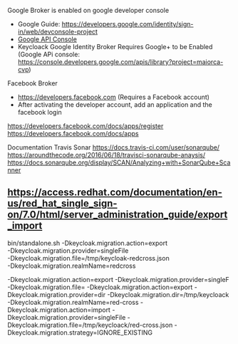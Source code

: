 



Google Broker is enabled on google developer console
 * Google Guide: https://developers.google.com/identity/sign-in/web/devconsole-project
 * [Google API Console](https://console.developers.google.com/project/_/apiui/apis/library)
 * Keycloack Google Identity Broker Requires Google+ to be Enabled (Google APi console: https://console.developers.google.com/apis/library?project=maiorca-cvp)


Facebook Broker
 *  https://developers.facebook.com (Requires a Facebook account)
 * After activating the developer account, add an application and the facebook login

https://developers.facebook.com/docs/apps/register
https://developers.facebook.com/docs/apps


Documentation
Travis Sonar
https://docs.travis-ci.com/user/sonarqube/
https://aroundthecode.org/2016/06/18/travisci-sonarqube-anaysis/
https://docs.sonarqube.org/display/SCAN/Analyzing+with+SonarQube+Scanner




## https://access.redhat.com/documentation/en-us/red_hat_single_sign-on/7.0/html/server_administration_guide/export_import
bin/standalone.sh -Dkeycloak.migration.action=export \
-Dkeycloak.migration.provider=singleFile \
-Dkeycloak.migration.file=/tmp/keycloak-redcross.json \
-Dkeycloak.migration.realmName=redcross

-Dkeycloak.migration.action=export -Dkeycloak.migration.provider=singleF -Dkeycloak.migration.file=<FILE TO EXPORT TO>
-Dkeycloak.migration.action=export -Dkeycloak.migration.provider=dir -Dkeycloak.migration.dir=/tmp/keycloack -Dkeycloak.migration.realmName=red-cross
-Dkeycloak.migration.action=import -Dkeycloak.migration.provider=singleFile -Dkeycloak.migration.file=/tmp/keycloack/red-cross.json -Dkeycloak.migration.strategy=IGNORE_EXISTING
